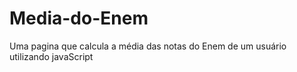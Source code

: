 # Media-do-Enem
Uma pagina que calcula a média das notas do Enem de um usuário utilizando javaScript
